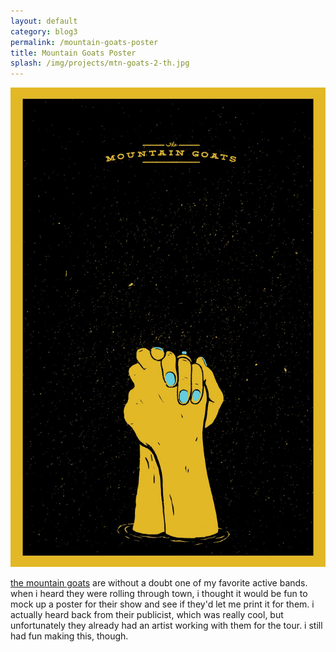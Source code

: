 ```yaml
---
layout: default
category: blog3
permalink: /mountain-goats-poster
title: Mountain Goats Poster
splash: /img/projects/mtn-goats-2-th.jpg
---
```


![mountain goats](../img/projects/mtn-goats.jpg)

[the mountain goats](http://www.youtube.com/watch?v=wRP6egIEABk) are without a doubt one of my favorite active bands. when i heard they were rolling through town, i thought it would be fun to mock up a poster for their show and see if they'd let me print it for them. i actually heard back from their publicist, which was really cool, but unfortunately they already had an artist working with them for the tour. i still had fun making this, though.